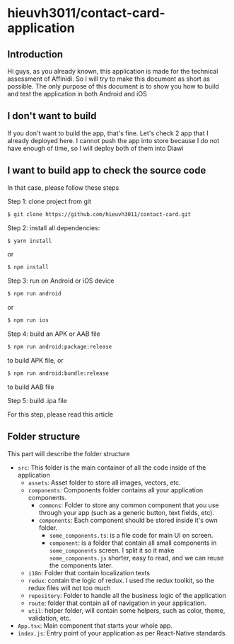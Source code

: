 # hieuvh3011/contact-card-application

## Introduction

Hi guys, as you already known, this application is made for the technical assessment of Affinidi. So I will try to make this document as short as possible. The only purpose of this document is to show you how to build and test the application in both Android and iOS

## I don't want to build

If you don't want to build the app, that's fine. Let's check 2 app that I already deployed here. I cannot push the app into store because I do not have enough of time, so I will deploy both of them into Diawi

## I want to build app to check the source code

In that case, please follow these steps


Step 1: clone project from git

```bash
$ git clone https://github.com/hieuvh3011/contact-card.git
```

Step 2: install all dependencies:

```bash
$ yarn install
```

or

```bash
$ npm install
```

Step 3: run on Android or iOS device

```bash
$ npm run android
```

or

```bash
$ npm run ios
```

Step 4: build an APK or AAB file

```bash
$ npm run android:package:release
```

to build APK file, or

```bash
$ npm run android:bundle:release
```

to build AAB file

Step 5: build .ipa file


For this step, please read this article

## Folder structure

This part will describe the folder structure

- `src`: This folder is the main container of all the code inside of the application
  - `assets`: Asset folder to store all images, vectors, etc.
  - `components`: Components folder contains all your application components.
    - `commons`: Folder to store any common component that you use through your app (such as a generic button, text fields, etc).
    - `components`: Each component should be stored inside it's own folder.
      - `some_components.ts`: is a file code for main UI on screen.
      - `component`: is a folder that contain all small components in `some_components` screen. I split it so it make `some_components.js` shorter, easy to read, and we can reuse the components later.
  - `i18n`: Folder that contain localization texts
  - `redux`: contain the logic of redux. I used the redux toolkit, so the redux files will not too much
  - `repository`: Folder to handle all the business logic of the application
  - `route`: folder that contain all of navigation in your application.
  - `util`: helper folder, will contain some helpers, such as color, theme, validation, etc.
- `App.tsx`: Main component that starts your whole app.
- `index.js`: Entry point of your application as per React-Native standards.
